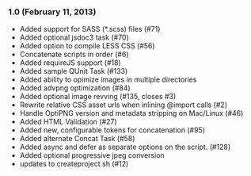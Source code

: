 ### 1.0 (February 11, 2013)

- Added support for SASS (*.scss) files (#71)
- Added optional jsdoc3 task (#70)
- Added option to compile LESS CSS (#56)
- Concatenate scripts in order (#6)
- Added requireJS support (#18)
- Added sample QUnit Task (#133)
- Added ability to opimize images in multiple directories 
- Added advpng optimization (#84)
- Added  optional image revving (#135, closes #3)
- Rewrite relative CSS asset urls when inlining @import calls (#2) 
- Handle OptiPNG version and metadata stripping on Mac/Linux (#46)
- Added HTML Validation (#27)
- Added new, configurable tokens for concatenation (#95)
- Added alternate Concat Task (#58)
- Added async and defer as separate options on the script. (#128)
- Added optional progressive jpeg conversion
- updates to createproject.sh (#12)
